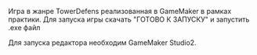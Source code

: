 Игра в жанре TowerDefens реализованная в GameMaker в рамках практики.
Для запуска игры скачать "ГОТОВО К ЗАПУСКУ" и запустить .exe файл

Для запуска редактора необходим GameMaker Studio2.
